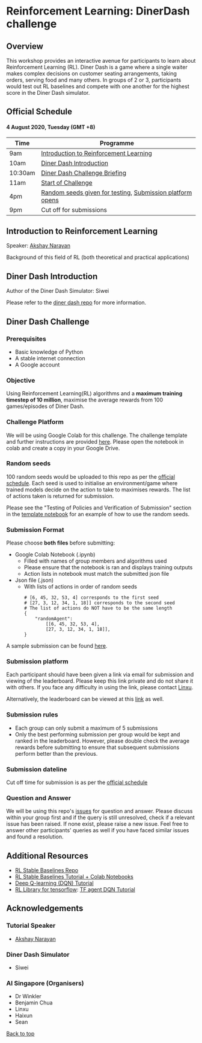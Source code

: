 # **Reinforcement Learning: DinerDash challenge**

## Overview
This workshop provides an interactive avenue for participants to learn about Reinforcement Learning (RL). Diner Dash is a game where a single waiter makes complex decisions on customer seating arrangements, taking orders, serving food and many others. In groups of 2 or 3, participants would test out RL baselines and compete with one another for the highest score in the Diner Dash simulator. 

## Official Schedule
#### 4 August 2020, Tuesday (GMT +8)
| **Time** | **Programme** |
| - | - |
| 9am | [Introduction to Reinforcement Learning](#Introduction-to-Reinforcement-Learning) |
| 10am | [Diner Dash Introduction](#Diner-Dash-Introduction) |
| 10:30am | [Diner Dash Challenge Briefing](#Diner-Dash-Challenge) |
| 11am | [Start of Challenge](#Diner-Dash-Challenge) |
| 4pm  | [Random seeds given for testing,](#Random-seeds) [Submission platform opens](#Submission-platform) |
| 9pm  | Cut off for submissions |

## Introduction to Reinforcement Learning
Speaker: [Akshay Narayan](https://www.comp.nus.edu.sg/cs/bio/anarayan/)

Background of this field of RL (both theoretical and practical applications)

## Diner Dash Introduction
Author of the Diner Dash Simulator: Siwei

Please refer to the [diner dash repo](https://github.com/AdaCompNUS/diner-dash-simulator) for more information.

## Diner Dash Challenge
### Prerequisites
- Basic knowledge of Python
- A stable internet connection
- A Google account

### Objective
Using Reinforcement Learning(RL) algorithms and a **maximum training timestep of 10 million**, maximise the average rewards from 100 games/episodes of Diner Dash.

### Challenge Platform
We will be using Google Colab for this challenge. The challenge template and further instructions are provided [here](https://github.com/AISG-Technology-Team/Diner-Dash-Workshop/blob/master/Challenge_Template.ipynb). Please open the notebook in colab and create a copy in your Google Drive.

### Random seeds
100 random seeds would be uploaded to this repo as per the [official schedule](#Official-Schedule). Each seed is used to initialise an environment/game where trained models decide on the action to take to maximises rewards. The list of actions taken is returned for submission. 

Please see the "Testing of Policies and Verification of Submission" section in the [template notebook](https://github.com/AISG-Technology-Team/Diner-Dash-Workshop/blob/master/sample_submission/Diner_Dash_Challenge_Submission.ipynb) for an example of how to use the random seeds.

### Submission Format
Please choose **both files** before submitting:
- Google Colab Notebook (.ipynb)
    - Filled with names of group members and algorithms used
    - Please ensure that the notebook is ran and displays training outputs
    - Action lists in notebook must match the submitted json file
- Json file (.json)
    - With lists of actions in order of random seeds
        ```
        # [6, 45, 32, 53, 4] corresponds to the first seed
        # [27, 3, 12, 34, 1, 18]] corresponds to the second seed
        # The list of actions do NOT have to be the same length
        {
            "randomAgent": 
                [[6, 45, 32, 53, 4],
                [27, 3, 12, 34, 1, 18]],
        }
        ```

A sample submission can be found [here](https://github.com/AISG-Technology-Team/Diner-Dash-Workshop/tree/master/sample_submission).

### Submission platform
Each participant should have been given a link via email for submission and viewing of the leaderboard. Please keep this link private and do not share it with others. If you face any difficulty in using the link, please contact [Linxu](mailto:linxu@aisingapore.org).

Alternatively, the leaderboard can be viewed at this [link](https://aisummerschool.aisingapore.org/submission) as well.

### Submission rules
- Each group can only submit a maximum of 5 submissions
- Only the best performing submission per group would be kept and ranked in the leaderboard. However, please double check the average rewards before submitting to ensure that subsequent submissions perform better than the previous.

### Submission dateline
Cut off time for submission is as per the [official schedule](#Official-Schedule)

### Question and Answer
We will be using this repo's [issues](https://github.com/AISG-Technology-Team/Diner-Dash-Workshop/issues) for question and answer. Please discuss within your group first and if the query is still unresolved, check if a relevant issue has been raised. If none exist, please raise a new issue. Feel free to answer other participants' queries as well if you have faced similar issues and found a resolution.

## Additional Resources
- [RL Stable Baselines Repo](https://github.com/hill-a/stable-baselines)
- [RL Stable Baselines Tutorial + Colab Notebooks](https://github.com/araffin/rl-tutorial-jnrr19)
- [Deep Q-learning (DQN) Tutorial](https://www.analyticsvidhya.com/blog/2019/04/introduction-deep-q-learning-python/)
- [RL Library for tensorflow](https://github.com/tensorflow/agents): [TF agent DQN Tutorial](https://github.com/tensorflow/agents/blob/master/docs/tutorials/1_dqn_tutorial.ipynb)

## Acknowledgements
### Tutorial Speaker
- [Akshay Narayan](https://www.comp.nus.edu.sg/cs/bio/anarayan/)

### Diner Dash Simulator
- Siwei

### AI Singapore (Organisers)
- Dr Winkler
- Benjamin Chua
- Linxu
- Haixun
- Sean

[Back to top](#Diner-Dash-Workshop)